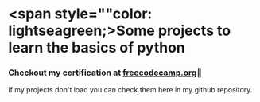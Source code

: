 # <span style=""color: lightseagreen;>Some projects to learn the basics of python</span>
### Checkout my certification at <a href="https://www.freecodecamp.org/certification/EduardoKauanBorges/scientific-computing-with-python-v7">freecodecamp.org</a>📃
if my projects don't load you can check them here in my github repository.
